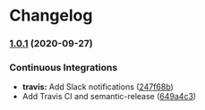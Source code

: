 # Changelog

### [1.0.1](https://github.com/extra2000/kafka-formula/compare/v1.0.0...v1.0.1) (2020-09-27)


### Continuous Integrations

* **travis:** Add Slack notifications ([247f68b](https://github.com/extra2000/kafka-formula/commit/247f68b402160e3f51de0fa78b24a347767ffadd))
* Add Travis CI and semantic-release ([649a4c3](https://github.com/extra2000/kafka-formula/commit/649a4c35f862a3a8623f34485f58616b266cb3fc))
